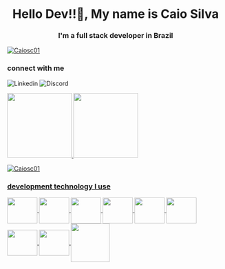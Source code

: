 

<h1 align="center">Hello Dev!!👋, My name is Caio Silva</h1>
<h3 align="center">I'm a full stack developer in Brazil</h3>

<p align="left"> <a href="https://github.com/ryo-ma/github-profile-trophy"><img src="https://github-profile-trophy.vercel.app/?username=Caiosc01" alt= "Caiosc01" /></a> </p>

<h3 >connect with me</h3>

![Linkedin](https://img.shields.io/badge/LinkedIn-0077B5?style=for-the-badge&logo=linkedin&logoColor=white)
![Discord](https://img.shields.io/badge/Discord-7289DA?style=for-the-badge&logo=discord&logoColor=white)




<a href="https://github.com/CaioSC01">
<img height="150em" src="https://github-readme-stats.vercel.app/api/top-langs/?username=CaioSC01&layout=compact&langs_count=7&theme=vision-friendly-dark"/>
<img height="150em" src="https://github-readme-stats.vercel.app/api?username=CaioSC01&show_icons=true&theme=vision-friendly-dark&include_all_commits=true&count_private=true"/>
</div>
<p><img align="center" src="https://github-readme-streak-stats.herokuapp.com/?user=Caiosc01&" alt="Caiosc01" /></p>

 <h3 >development technology I use</h3>
 
<img  align="center" height="60" width="70"  src="https://cdn.jsdelivr.net/gh/devicons/devicon/icons/csharp/csharp-original.svg" />
<img  align="center"   height="60" width="70"   src="https://cdn.jsdelivr.net/gh/devicons/devicon/icons/git/git-original.svg" />
<img  align="center"   height="60" width="70"    src="https://cdn.jsdelivr.net/gh/devicons/devicon/icons/javascript/javascript-original.svg" />
<img  align="center"  height="60" width="70"    src="https://cdn.jsdelivr.net/gh/devicons/devicon/icons/nodejs/nodejs-original.svg" />
<img  align="center" height="60" width="70"    src="https://cdn.jsdelivr.net/gh/devicons/devicon/icons/react/react-original-wordmark.svg" />
<img  align="center"   height="60" width="70"   src="https://cdn.jsdelivr.net/gh/devicons/devicon/icons/typescript/typescript-original.svg" />
<img  align="center"   height="60" width="70"    src="https://cdn.jsdelivr.net/gh/devicons/devicon/icons/microsoftsqlserver/microsoftsqlserver-plain-wordmark.svg" />
<img  align="center" height="60" width="70"    src="https://cdn.jsdelivr.net/gh/devicons/devicon/icons/sass/sass-original.svg" />
<img align="center"   height="90" width="90"  src="https://cdn.jsdelivr.net/gh/devicons/devicon/icons/tailwindcss/tailwindcss-original-wordmark.svg" />

          
          
          
          
          
          
          
          
          
          
          

          


  
